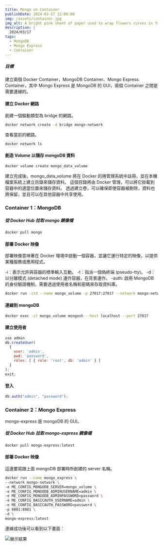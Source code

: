 ```yaml
---
title: Mongo on Container
publishDate: 2024-03-17 12:00:00
img: /assets/container.jpg
img_alt: A bright pink sheet of paper used to wrap flowers curves in front of rich blue background
description: |
  2024/03/17
tags:
  - MongoDB
  - Mongo Express
  - Container
---
```


##### 目標

建立兩個 Docker Container，MongoDB Container、Mongo Express Container，其中 Mongo Express 是 MongoDB 的 GUI，兩個 Container 之間是需要連線的。

#### 建立 Docker 網路

創建一個驅動類型為 bridge 的網路。

```bash
docker network create -d bridge mongo-network
```

查看當前的網路。

```bash
docker network ls
```

#### 創造 Volume 以儲存 mongoDB 資料

```bash
docker volume create mongo_data_volume
```

建立完成後，mongo_data_volume 將在 Docker 的捲管理系統中註冊，並在本機檔案系統上建立目錄來儲存資料。 這個目錄將由 Docker 管理，可以將它掛載到容器中的適當位置來儲存資料。 透過建立卷，可以確保即使容器被刪除，資料也將保留，並且可以在其他容器中共享使用。

### Container 1：MongoDB

##### 從 Docker Hub 拉取 mongo 鏡像檔

```bash
docker pull mongo
```

#### 部署 Docker 映像

部署映像意味著在 Docker 環境中啟動一個容器，並讓它運行特定的映像，以提供某種服務或應用程式。

-i：表示允許與容器的標準輸入互動。
-t：指派一個偽終端 (pseudo-tty)。
-d：以分離模式 (detached mode) 運作容器，在背景運作。
-auth: 啟用 MongoDB 的身份驗證機制，需要透過使用者名稱和密碼來存取資料庫。

```bash
docker run -itd --name mongo_volume -p 27017:27017 --network mongo-network -v mongo_data_volume:/data/db mongo:latest
```

#### 連線到 mongoDB

```bash
docker exec -it mongo_volume mongosh --host localhost --port 27017
```

#### 建立使用者

```javascript
use admin
db.createUser(
  {
    user: 'admin',
    pwd: 'password',
    roles: [ { role: 'root', db: 'admin' } ]
  }
);
exit;
```

#### 登入

```javascript
db.auth("admin", "password");
```

### Container 2：Mongo Express

mongo-express 是 mongoDB 的 GUI。

##### 從 Docker Hub 拉取 mongo-express 鏡像檔

```bash
docker pull mongo-express:latest
```

#### 部署 Docker 映像

這邊要寫跟上面 mongoDB 部署時所創建的 server 名稱。

```bash
docker run --name mongo_express \
--network mongo-network \
-e ME_CONFIG_MONGODB_SERVER=mongo_volume \
-e ME_CONFIG_MONGODB_ADMINUSERNAME=admin \
-e ME_CONFIG_MONGODB_ADMINPASSWORD=password \
-e ME_CONFIG_BASICAUTH_USERNAME=admin \
-e ME_CONFIG_BASICAUTH_PASSWORD=password \
-p 8081:8081 \
-d \
mongo-express:latest
```

連線成功後可以看到以下畫面：

![展示結果](/assets/md-image/mongodb-express.png)
